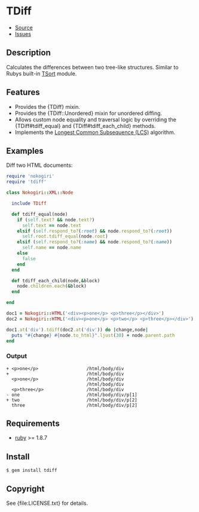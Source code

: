 # TDiff

* [Source](https://github.com/postmodern/tdiff)
* [Issues](https://github.com/postmodern/tdiff/issues)

## Description

Calculates the differences between two tree-like structures. Similar to
Rubys built-in [TSort](http://rubydoc.info/docs/ruby-stdlib/1.9.2/TSort)
module.

## Features

* Provides the {TDiff} mixin.
* Provides the {TDiff::Unordered} mixin for unordered diffing.
* Allows custom node equality and traversal logic by overriding the
  {TDiff#tdiff_equal} and {TDiff#tdiff_each_child} methods.
* Implements the [Longest Common Subsequence (LCS)](http://en.wikipedia.org/wiki/Longest_common_subsequence_problem) algorithm.

## Examples

Diff two HTML documents:

```ruby
require 'nokogiri'
require 'tdiff'

class Nokogiri::XML::Node

  include TDiff

  def tdiff_equal(node)
    if (self.text? && node.text?)
      self.text == node.text
    elsif (self.respond_to?(:root) && node.respond_to?(:root))
      self.root.tdiff_equal(node.root)
    elsif (self.respond_to?(:name) && node.respond_to?(:name))
      self.name == node.name
    else
      false
    end
  end

  def tdiff_each_child(node,&block)
    node.children.each(&block)
  end

end

doc1 = Nokogiri::HTML('<div><p>one</p> <p>three</p></div>')
doc2 = Nokogiri::HTML('<div><p>one</p> <p>two</p> <p>three</p></div>')

doc1.at('div').tdiff(doc2.at('div')) do |change,node|
  puts "#{change} #{node.to_html}".ljust(30) + node.parent.path
end
```

### Output

```
+ <p>one</p>                  /html/body/div
+                             /html/body/div
  <p>one</p>                  /html/body/div
                              /html/body/div
  <p>three</p>                /html/body/div
- one                         /html/body/div/p[1]
+ two                         /html/body/div/p[2]
  three                       /html/body/div/p[2]
```

## Requirements

* [ruby](http://www.ruby-lang.org/) >= 1.8.7

## Install

```shell
$ gem install tdiff
```

## Copyright

See {file:LICENSE.txt} for details.

